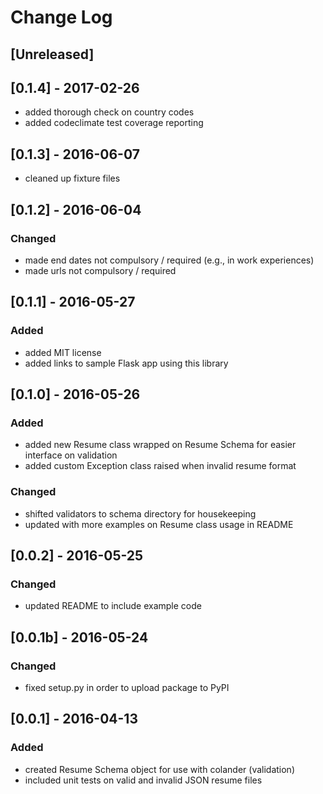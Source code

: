 # Change Log

## [Unreleased]

## [0.1.4] - 2017-02-26
- added thorough check on country codes
- added codeclimate test coverage reporting

## [0.1.3] - 2016-06-07
- cleaned up fixture files

## [0.1.2] - 2016-06-04
### Changed
- made end dates not compulsory / required (e.g., in work experiences)
- made urls not compulsory / required

## [0.1.1] - 2016-05-27
### Added
- added MIT license
- added links to sample Flask app using this library

## [0.1.0] - 2016-05-26
### Added
- added new Resume class wrapped on Resume Schema for easier interface on validation
- added custom Exception class raised when invalid resume format

### Changed
- shifted validators to schema directory for housekeeping
- updated with more examples on Resume class usage in README

## [0.0.2] - 2016-05-25
### Changed
- updated README to include example code

## [0.0.1b] - 2016-05-24
### Changed
- fixed setup.py in order to upload package to PyPI

## [0.0.1] - 2016-04-13
### Added
- created Resume Schema object for use with colander (validation)
- included unit tests on valid and invalid JSON resume files
